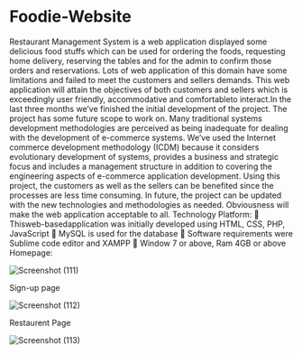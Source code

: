 # Foodie-Website
Restaurant Management System is a web application displayed some delicious food stuffs
which can be used for ordering the foods, requesting home delivery, reserving the tables and
for the admin to confirm those orders and reservations. Lots of web application of this
domain have some limitations and failed to meet the customers and sellers demands. This
web application will attain the objectives of both customers and sellers which is exceedingly
user friendly, accommodative and comfortableto interact.In the last three months we’ve
finished the initial development of the project. The project has some future scope to work on.
Many traditional systems development methodologies are perceived as being inadequate for
dealing with the development of e-commerce systems. We’ve used the Internet commerce
development methodology (ICDM) because it considers evolutionary development of
systems, provides a business and strategic focus and includes a management structure in
addition to covering the engineering aspects of e-commerce application development. Using
this project, the customers as well as the sellers can be benefited since the processes are less
time consuming. In future, the project can be updated with the new technologies and
methodologies as needed. Obviousness will make the web application acceptable to all.
Technology Platform:
 Thisweb-basedapplication was initially developed using HTML, CSS, PHP,
JavaScript
 MySQL is used for the database
 Software requirements were Sublime code editor and XAMPP
 Window 7 or above, Ram 4GB or above
Homepage:

![Screenshot (111)](https://user-images.githubusercontent.com/32985815/88473203-01e59800-cf3d-11ea-843c-b9c82d57baf7.png)

Sign-up page

![Screenshot (112)](https://user-images.githubusercontent.com/32985815/88473220-293c6500-cf3d-11ea-99fe-a8478b85da2d.png)

Restaurent Page

![Screenshot (113)](https://user-images.githubusercontent.com/32985815/88473235-59840380-cf3d-11ea-938c-8aee5fe99d7f.png)
